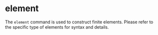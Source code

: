 # element

The `element` command is used to construct finite elements. Please refer to the specific type of elements for syntax and details.
